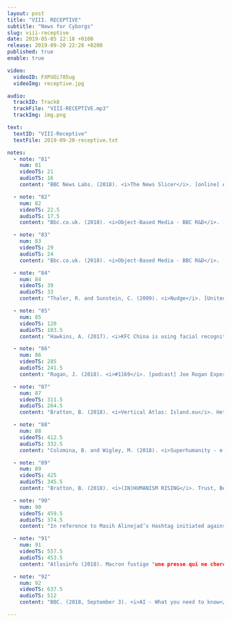 ```yaml
---
layout: post
title: "VIII. RECEPTIVE"
subtitle: "News for Cyborgs"
slug: viii-receptive
date: 2019-05-05 12:18 +0100
release: 2019-09-20 22:28 +0200
published: true
enable: true

video:
  videoID: FXPUOi785ug
  videoImg: receptive.jpg

audio:
  trackID: Track8
  trackFile: "VIII-RECEPTIVE.mp3"
  trackImg: img.png

text:
  textID: "VIII-Receptive"
  textFile: 2019-09-20-receptive.txt

notes:
  - note: "81"
    num: 81
    videoTS: 21
    audioTS: 16
    content: "BBC News Labs. (2018). <i>The News Slicer</i>. [online] Available at&#58; http://bbcnewslabs.co.uk/projects/news-slicer/ [Accessed 3 Oct. 2018]."

  - note: "82"
    num: 82
    videoTS: 22.5
    audioTS: 17.5
    content: "Bbc.co.uk. (2018). <i>Object-Based Media - BBC R&D</i>. [online] Available at&#58; https://www.bbc.co.uk/rd/object-based-media [Accessed 3 Oct. 2018]."

  - note: "83"
    num: 83
    videoTS: 29
    audioTS: 24
    content: "Bbc.co.uk. (2018). <i>Object-Based Media - BBC R&D</i>. [online] Available at&#58; https://www.bbc.co.uk/rd/object-based-media [Accessed 3 Oct. 2018]."

  - note: "84"
    num: 84
    videoTS: 39
    audioTS: 33
    content: "Thaler, R. and Sunstein, C. (2009). <i>Nudge</i>. [United States]: Gildan Audio."

  - note: "85"
    num: 85
    videoTS: 120
    audioTS: 103.5
    content: "Hawkins, A. (2017). <i>KFC China is using facial recognition tech to serve customers - but are they buying it?</i>. [online] the Guardian. Available at&#58; https://www.theguardian.com/technology/2017/jan/11/china-beijing-first-smart-restaurant-kfc-facial-recognition [Accessed 3 Oct. 2018]."

  - note: "86"
    num: 86
    videoTS: 285
    audioTS: 241.5
    content: "Rogan, J. (2018). <i>#1169</i>. [podcast] Joe Rogan Experience. Available at&#58; https://m.youtube.com/watch?v=ycPr5-27vSI [Accessed 3 Oct. 2018]."

  - note: "87"
    num: 87
    videoTS: 311.5
    audioTS: 264.5
    content: "Bratton, B. (2018). <i>Vertical Atlas: Island.eu</i>. Het Nieuwe Instituut, Rotterdam."

  - note: "88"
    num: 88
    videoTS: 412.5
    audioTS: 332.5
    content: "Colomina, B. and Wigley, M. (2018). <i>Superhumanity - e-flux</i>. [online] E-flux.com. Available at&#58; https://www.e-flux.com/architecture/superhumanity/ [Accessed 3 Oct. 2018]."

  - note: "89"
    num: 89
    videoTS: 425
    audioTS: 345.5
    content: "Bratton, B. (2018). <i>(IN)HUMANISM RISING</i>. Trust, Berlin."

  - note: "90"
    num: 90
    videoTS: 459.5
    audioTS: 374.5
    content: "In reference to Masih Alinejad’s Hashtag initiated against the violence caused from protesting against the wearing of the hijab, or headscarf in Iran. Hatam, N. (2018). <i>Iranian women threw off the hijab - then what?</i>. [online] BBC News. Available at&#58; https://www.bbc.co.uk/news/world-middle-east-44040236 [Accessed 3 Oct. 2018]."

  - note: "91"
    num: 91
    videoTS: 557.5
    audioTS: 453.5
    content: "Atlasinfo (2018). Macron fustige "une presse qui ne cherche plus la vérité". [online] <i>Atlasinfo.fr: l'essentiel de l'actualité de la France et du Maghreb</i>. Available at&#58; https://www.atlasinfo.fr/Macron-fustige-une-presse-qui-ne-cherche-plus-la-verite_a93105.html [Accessed 3 Oct. 2018]."

  - note: "92"
    num: 92
    videoTS: 637.5
    audioTS: 512
    content: "BBC. (2018, September 3). <i>AI - What you need to know</i>. [Lecture] Artificial intelligence, society and the media: How can we flourish in the age of AI?. BBC Radio Theatre, London."

---
```

